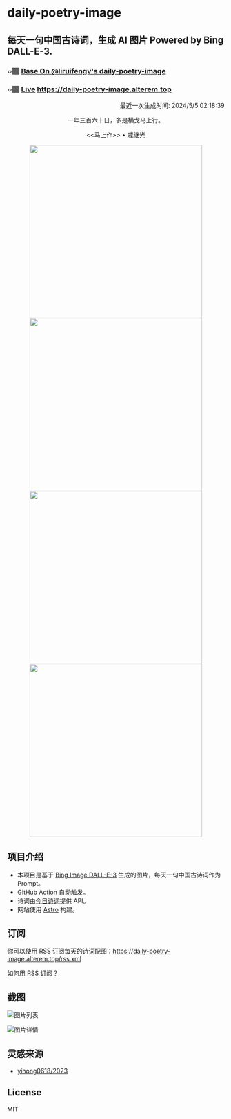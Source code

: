 
# daily-poetry-image

## 每天一句中国古诗词，生成 AI 图片 Powered by Bing DALL-E-3.

### 👉🏽 [Base On @liruifengv's daily-poetry-image](https://github.com/liruifengv/daily-poetry-image)

### 👉🏽 [Live](https://daily-poetry-image.alterem.top/) https://daily-poetry-image.alterem.top

<p align="right">
  最近一次生成时间: 2024/5/5 02:18:39
</p>
<p align="center">
一年三百六十日，多是横戈马上行。
</p>
<p align="center">
<<马上作>> • 戚继光
</p>
<p align="center">
<img src="https://tse2.mm.bing.net/th/id/OIG3.HKI0f0Eiao6dt7I5Ay2z" height="400" width="400" />
<img src="https://tse1.mm.bing.net/th/id/OIG3.BkTTTk0DKwzh8jJV9h27" height="400" width="400" />
<img src="https://tse1.mm.bing.net/th/id/OIG3.Sswo3zcvdoVWH5z7DC8G" height="400" width="400" />
<img src="https://tse3.mm.bing.net/th/id/OIG3._DWvOswF4K3qYzMlZN4." height="400" width="400" />
</p>

## 项目介绍

-   本项目是基于 [Bing Image DALL-E-3](https://www.bing.com/images/create) 生成的图片，每天一句中国古诗词作为 Prompt。
-   GitHub Action 自动触发。
-   诗词由[今日诗词](https://www.jinrishici.com/)提供 API。
-   网站使用 [Astro](https://astro.build) 构建。

## 订阅

你可以使用 RSS 订阅每天的诗词配图：https://daily-poetry-image.alterem.top/rss.xml

[如何用 RSS 订阅？](https://zhuanlan.zhihu.com/p/55026716)

## 截图

![图片列表](./screenshots/Snipaste_2023-12-28_21-00-26.png)

![图片详情](./screenshots/Snipaste_2023-12-28_21-00-53.png)

## 灵感来源

-   [yihong0618/2023](https://github.com/yihong0618/2023)

## License

MIT
